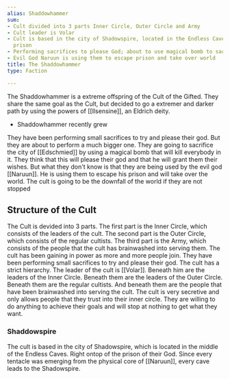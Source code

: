 ```yaml
---
alias: Shaddowhammer
sum:
- Cult divided into 3 parts Inner Circle, Outer Circle and Army
- Cult leader is Volar
- Cult is based in the city of Shadowspire, located in the Endless Caves, above Naruun's
  prison
- Performing sacrifices to please God; about to use magical bomb to sacrifice Edschmied
- Evil God Naruun is using them to escape prison and take over world
title: The Shaddowhammer
type: Faction

---
```



The Shaddowhammer is a extreme offspring of the Cult of the Gifted. They share the same goal as the Cult, but decided to go a extremer and darker path by using the powers of [[Ilsensine]], an Eldrich deity. 
- Shaddowhammer recently grew 

They have been performing small sacrifices to try and please their god. But they are about to perform a much bigger one. They are going to sacrifice the city of [[Edschmied]] by using a magical bomb that will kill everybody in it. They think that this will please their god and that he will grant them their wishes. But what they don't know is that they are being used by the evil god [[Naruun]]. He is using them to escape his prison and will take over the world. The cult is going to be the downfall of the world if they are not stopped

## Structure of the Cult

The Cult is devided into 3 parts. The first part is the Inner Circle, which consists of the leaders of the cult. The second part is the Outer Circle, which consists of the regular cultists. The third part is the Army, which consists of the people that the cult has brainwashed into serving them. The cult has been gaining in power as more and more people join. They have been performing small sacrifices to try and please their god.
The cult has a strict hierarchy. The leader of the cult is [[Volar]]. Beneath him are the leaders of the Inner Circle. Beneath them are the leaders of the Outer Circle. Beneath them are the regular cultists. And beneath them are the people that have been brainwashed into serving the cult.
The cult is very secretive and only allows people that they trust into their inner circle. They are willing to do anything to achieve their goals and will stop at nothing to get what they want.

### Shaddowspire

The cult is based in the city of Shadowspire, which is located in the middle of the Endless Caves. Right ontop of the prison of their God. Since every tentacle was emerging from the physical core of [[Naruun]], every cave leads to the Shadowspire.
